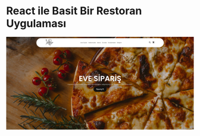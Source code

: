 # React ile Basit Bir Restoran Uygulaması


![](https://github.com/aliblackeye/react-restaurant-app/blob/master/screen.JPG)

